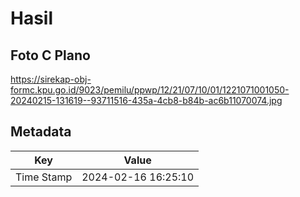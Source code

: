 # Hasil

## Foto C Plano

https://sirekap-obj-formc.kpu.go.id/9023/pemilu/ppwp/12/21/07/10/01/1221071001050-20240215-131619--93711516-435a-4cb8-b84b-ac6b11070074.jpg


## Metadata

| Key        | Value               |
| ---------- | ------------------- |
| Time Stamp | 2024-02-16 16:25:10 |



